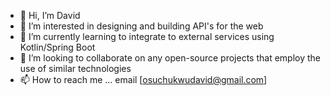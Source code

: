 - 👋 Hi, I’m David
- 👀 I’m interested in designing and building API's for the web 
- 🌱 I’m currently learning to integrate to external services using Kotlin/Spring Boot 
- 💞️ I’m looking to collaborate on any open-source projects that employ the use of similar technologies 
- 📫 How to reach me ... email [osuchukwudavid@gmail.com]

<!---
dvco-xx/dvco-xx is a ✨ special ✨ repository because its `README.md` (this file) appears on your GitHub profile.
You can click the Preview link to take a look at your changes.
--->
